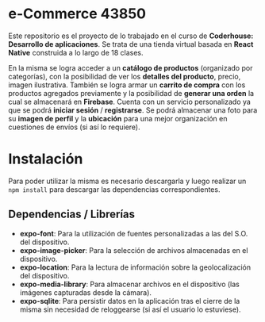 # e-Commerce 43850

Este repositorio es el proyecto de lo trabajado en el curso de **Coderhouse: Desarrollo de aplicaciones**. Se trata de una tienda virtual basada en **React Native** construida a lo largo de 18 clases.

En la misma se logra acceder a un **catálogo de productos** (organizado por categorías), con la posibilidad de ver los **detalles del producto**, precio, imagen ilustrativa. También se logra armar un **carrito de compra** con los productos agregados previamente y la posibilidad de **generar una orden** la cual se almacenará en **Firebase**. Cuenta con un servicio personalizado ya que se podrá **iniciar sesión** / **registrarse**. Se podrá almacenar una foto para su **imagen de perfil** y la **ubicación** para una mejor organización en cuestiones de envíos (si así lo requiere).

# Instalación

Para poder utilizar la misma es necesario descargarla y luego realizar un `npm install` para descargar las dependencias correspondientes.

## Dependencias / Librerías

* **expo-font**: Para la utilización de fuentes personalizadas a las del S.O. del dispositivo.
* **expo-image-picker**: Para la selección de archivos almacenadas en el dispositivo.
* **expo-location**: Para la lectura de información sobre la geolocalización del dispositivo.
* **expo-media-library**: Para almacenar archivos en el dispositivo (las imágenes capturadas desde la cámara).
* **expo-sqlite**: Para persistir datos en la aplicación tras el cierre de la misma sin necesidad de reloggearse (si así el usuario lo estuviese).